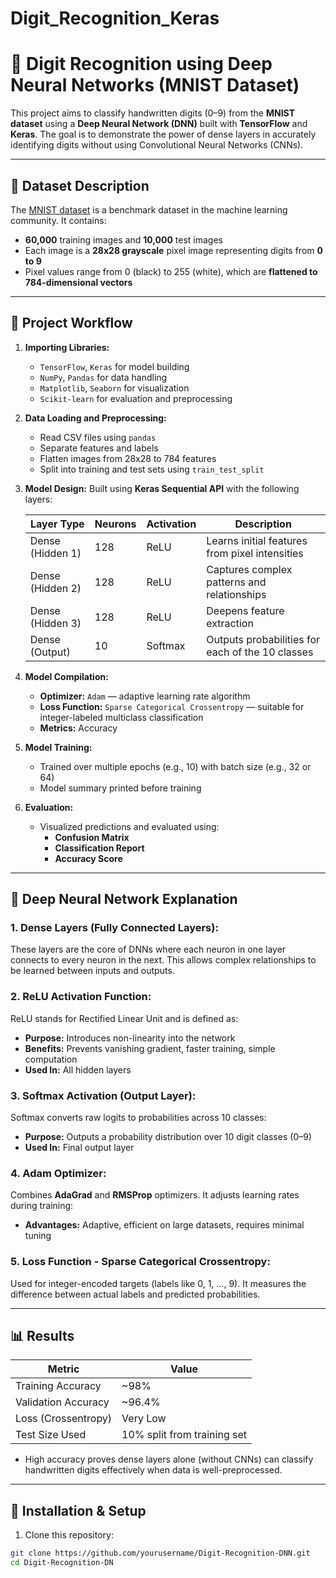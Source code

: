 # Digit_Recognition_Keras
# 🧠 Digit Recognition using Deep Neural Networks (MNIST Dataset)

This project aims to classify handwritten digits (0–9) from the **MNIST dataset** using a **Deep Neural Network (DNN)** built with **TensorFlow** and **Keras**. The goal is to demonstrate the power of dense layers in accurately identifying digits without using Convolutional Neural Networks (CNNs).

---

## 📂 Dataset Description

The [MNIST dataset](http://yann.lecun.com/exdb/mnist/) is a benchmark dataset in the machine learning community. It contains:

- **60,000** training images and **10,000** test images  
- Each image is a **28x28 grayscale** pixel image representing digits from **0 to 9**
- Pixel values range from 0 (black) to 255 (white), which are **flattened to 784-dimensional vectors**

---

## 🚀 Project Workflow

1. **Importing Libraries:**  
   - `TensorFlow`, `Keras` for model building  
   - `NumPy`, `Pandas` for data handling  
   - `Matplotlib`, `Seaborn` for visualization  
   - `Scikit-learn` for evaluation and preprocessing

2. **Data Loading and Preprocessing:**  
   - Read CSV files using `pandas`
   - Separate features and labels
   - Flatten images from 28x28 to 784 features
   - Split into training and test sets using `train_test_split`

3. **Model Design:**
   Built using **Keras Sequential API** with the following layers:

   | Layer Type       | Neurons | Activation | Description |
   |------------------|---------|------------|-------------|
   | Dense (Hidden 1) | 128     | ReLU       | Learns initial features from pixel intensities |
   | Dense (Hidden 2) | 128     | ReLU       | Captures complex patterns and relationships |
   | Dense (Hidden 3) | 128     | ReLU       | Deepens feature extraction |
   | Dense (Output)   | 10      | Softmax    | Outputs probabilities for each of the 10 classes |

4. **Model Compilation:**  
   - **Optimizer:** `Adam` — adaptive learning rate algorithm  
   - **Loss Function:** `Sparse Categorical Crossentropy` — suitable for integer-labeled multiclass classification  
   - **Metrics:** Accuracy  

5. **Model Training:**  
   - Trained over multiple epochs (e.g., 10) with batch size (e.g., 32 or 64)  
   - Model summary printed before training  

6. **Evaluation:**  
   - Visualized predictions and evaluated using:  
     - **Confusion Matrix**
     - **Classification Report**
     - **Accuracy Score**

---

## 🧠 Deep Neural Network Explanation

### 1. **Dense Layers (Fully Connected Layers):**
These layers are the core of DNNs where each neuron in one layer connects to every neuron in the next. This allows complex relationships to be learned between inputs and outputs.

### 2. **ReLU Activation Function:**
ReLU stands for Rectified Linear Unit and is defined as:


- **Purpose:** Introduces non-linearity into the network
- **Benefits:** Prevents vanishing gradient, faster training, simple computation
- **Used In:** All hidden layers

### 3. **Softmax Activation (Output Layer):**
Softmax converts raw logits to probabilities across 10 classes:


- **Purpose:** Outputs a probability distribution over 10 digit classes (0–9)
- **Used In:** Final output layer

### 4. **Adam Optimizer:**
Combines **AdaGrad** and **RMSProp** optimizers. It adjusts learning rates during training:

- **Advantages:** Adaptive, efficient on large datasets, requires minimal tuning

### 5. **Loss Function - Sparse Categorical Crossentropy:**
Used for integer-encoded targets (labels like 0, 1, …, 9). It measures the difference between actual labels and predicted probabilities.

---

## 📊 Results

| Metric             | Value     |
|--------------------|-----------|
| Training Accuracy  | ~98%      |
| Validation Accuracy| ~96.4%    |
| Loss (Crossentropy)| Very Low  |
| Test Size Used     | 10% split from training set |

- High accuracy proves dense layers alone (without CNNs) can classify handwritten digits effectively when data is well-preprocessed.

---

## 📌 Installation & Setup

1. Clone this repository:
```bash
git clone https://github.com/yourusername/Digit-Recognition-DNN.git
cd Digit-Recognition-DN

